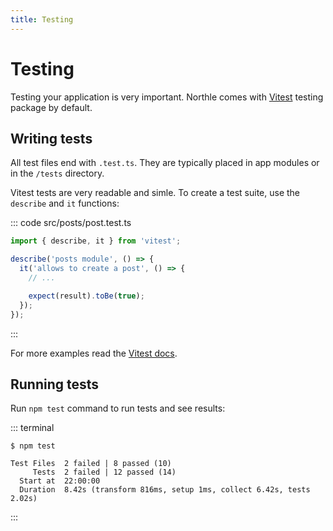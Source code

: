 ```yaml
---
title: Testing
---
```


# Testing

Testing your application is very important. Northle comes with [Vitest](https://vitest.dev) testing package by default.

## Writing tests

All test files end with `.test.ts`. They are typically placed in app modules or in the `/tests` directory.

Vitest tests are very readable and simle. To create a test suite, use the `describe` and `it` functions:

::: code src/posts/post.test.ts
```ts
import { describe, it } from 'vitest';

describe('posts module', () => {
  it('allows to create a post', () => {
    // ...

    expect(result).toBe(true);
  });
});
```
:::

For more examples read the [Vitest docs](https://vitest.dev).

## Running tests

Run `npm test` command to run tests and see results:

::: terminal
```shell
$ npm test

Test Files  2 failed | 8 passed (10)
     Tests  2 failed | 12 passed (14)
  Start at  22:00:00
  Duration  8.42s (transform 816ms, setup 1ms, collect 6.42s, tests 2.02s)
```
:::
